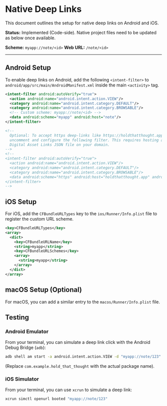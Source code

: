 # Native Deep Links

This document outlines the setup for native deep links on Android and iOS.

**Status:** Implemented (Code-side). Native project files need to be updated as below once available.

**Scheme:** `myapp://note/<id>`
**Web URL:** `/note/<id>`

---

## Android Setup

To enable deep links on Android, add the following `<intent-filter>` to `android/app/src/main/AndroidManifest.xml` inside the main `<activity>` tag.

```xml
<intent-filter android:autoVerify="true">
  <action android:name="android.intent.action.VIEW"/>
  <category android:name="android.intent.category.DEFAULT"/>
  <category android:name="android.intent.category.BROWSABLE"/>
  <!-- Custom scheme: myapp://note/<id> -->
  <data android:scheme="myapp" android:host="note"/>
</intent-filter>

<!--
  Optional: To accept https deep-links like https://holdthatthought.app/note/<id>,
  uncomment and configure the following filter. This requires hosting a
  Digital Asset Links JSON file on your domain.
-->
<!--
<intent-filter android:autoVerify="true">
  <action android:name="android.intent.action.VIEW"/>
  <category android:name="android.intent.category.DEFAULT"/>
  <category android:name="android.intent.category.BROWSABLE"/>
  <data android:scheme="https" android:host="holdthatthought.app" android:pathPrefix="/note"/>
</intent-filter>
-->
```

## iOS Setup

For iOS, add the `CFBundleURLTypes` key to the `ios/Runner/Info.plist` file to register the custom URL scheme.

```xml
<key>CFBundleURLTypes</key>
<array>
  <dict>
    <key>CFBundleURLName</key>
    <string>myapp</string>
    <key>CFBundleURLSchemes</key>
    <array>
      <string>myapp</string>
    </array>
  </dict>
</array>
```

## macOS Setup (Optional)

For macOS, you can add a similar entry to the `macos/Runner/Info.plist` file.

## Testing

### Android Emulator
From your terminal, you can simulate a deep link click with the Android Debug Bridge (`adb`):
```sh
adb shell am start -a android.intent.action.VIEW -d "myapp://note/123" com.example.hold_that_thought
```
(Replace `com.example.hold_that_thought` with the actual package name).

### iOS Simulator
From your terminal, you can use `xcrun` to simulate a deep link:
```sh
xcrun simctl openurl booted "myapp://note/123"
```
